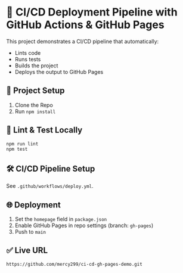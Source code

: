 
# 🚀 CI/CD Deployment Pipeline with GitHub Actions & GitHub Pages

This project demonstrates a CI/CD pipeline that automatically:
- Lints code
- Runs tests
- Builds the project
- Deploys the output to GitHub Pages

## 📁 Project Setup

1. Clone the Repo
2. Run `npm install`

## 🧪 Lint & Test Locally

```bash
npm run lint
npm test
```

## 🛠️ CI/CD Pipeline Setup

See `.github/workflows/deploy.yml`.

## 🌐 Deployment

1. Set the `homepage` field in `package.json`
2. Enable GitHub Pages in repo settings (branch: `gh-pages`)
3. Push to `main`

## ✅ Live URL
```
https://github.com/mercy299/ci-cd-gh-pages-demo.git
```
